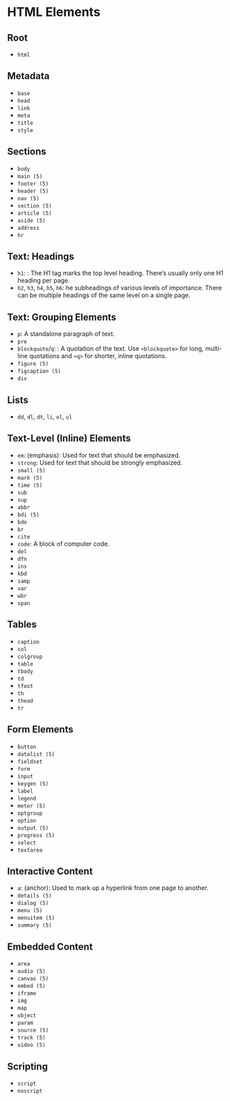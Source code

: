 # HTML Elements

## Root

- `html`


## Metadata

- `base`
- `head`
- `link`
- `meta`
- `title`
- `style`


## Sections

- `body`
- `main (5)`
- `footer (5)`
- `header (5)`
- `nav (5)`
- `section (5)`
- `article (5)`
- `aside (5)`
- `address`
- `hr`


## Text: Headings

- `h1`: : The H1 tag marks the top level heading. There’s usually only one H1 heading per page.
- `h2`, `h3`, `h4`, `h5`, `h6`: he subheadings of various levels of importance. There can be multiple headings of the same level on a single page.


## Text: Grouping Elements

- `p`: A standalone paragraph of text.
- `pre`
- `blockquote`/`q`: : A quotation of the text. Use `<blockquote>` for long, multi-line quotations and `<q>` for shorter, inline quotations.
- `figure (5)`
- `figcaption (5)`
- `div`


## Lists

- `dd`, `dl`, `dt`, `li`, `ol`, `ul`


## Text-Level (Inline) Elements

- `em`: (emphasis): Used for text that should be emphasized.
- `strong`: Used for text that should be strongly emphasized.
- `small (5)`
- `mark (5)`
- `time (5)`
- `sub`
- `sup`
- `abbr`
- `bdi (5)`
- `bdo`
- `br`
- `cite`
- `code`: A block of computer code.
- `del`
- `dfn`
- `ins`
- `kbd`
- `samp`
- `var`
- `wbr`
- `span`


## Tables

- `caption`
- `col`
- `colgroup`
- `table`
- `tbody`
- `td`
- `tfoot`
- `th`
- `thead`
- `tr`


## Form Elements

- `button`
- `datalist (5)`
- `fieldset`
- `form`
- `input`
- `keygen (5)`
- `label`
- `legend`
- `meter (5)`
- `optgroup`
- `option`
- `output (5)`
- `progress (5)`
- `select`
- `textarea`


## Interactive Content

- `a`: (anchor): Used to mark up a hyperlink from one page to another.
- `details (5)`
- `dialog (5)`
- `menu (5)`
- `menuitem (5)`
- `summary (5)`


## Embedded Content

- `area`
- `audio (5)`
- `canvas (5)`
- `embed (5)`
- `iframe`
- `img`
- `map`
- `object`
- `param`
- `source (5)`
- `track (5)`
- `video (5)`


## Scripting

- `script`
- `noscript`
